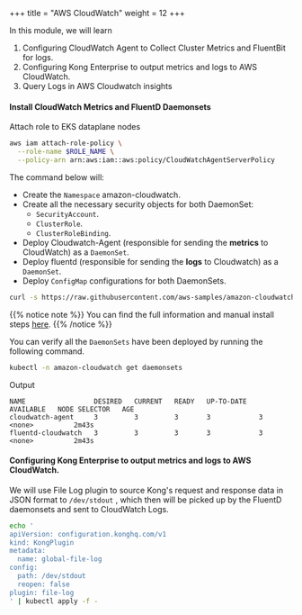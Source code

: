 +++
title = "AWS CloudWatch"
weight = 12
+++

In this module, we will learn

1. Configuring CloudWatch Agent to Collect Cluster Metrics and FluentBit for logs.
2. Configuring Kong Enterprise to output metrics and logs to AWS CloudWatch. 
3. Query Logs in AWS Cloudwatch insights

#### Install CloudWatch Metrics and FluentD Daemonsets

Attach role to EKS dataplane nodes

```bash
aws iam attach-role-policy \
  --role-name $ROLE_NAME \
  --policy-arn arn:aws:iam::aws:policy/CloudWatchAgentServerPolicy
```


The command below will:

* Create the `Namespace` amazon-cloudwatch.
* Create all the necessary security objects for both DaemonSet:
  * `SecurityAccount`.
  * `ClusterRole`.
  * `ClusterRoleBinding`.
* Deploy Cloudwatch-Agent (responsible for sending the **metrics** to CloudWatch) as a `DaemonSet`.
* Deploy fluentd (responsible for sending the **logs** to Cloudwatch) as a `DaemonSet`.
* Deploy `ConfigMap` configurations for both DaemonSets.


```bash
curl -s https://raw.githubusercontent.com/aws-samples/amazon-cloudwatch-container-insights/latest/k8s-deployment-manifest-templates/deployment-mode/daemonset/container-insights-monitoring/quickstart/cwagent-fluentd-quickstart.yaml | sed "s/{{cluster_name}}/${EKS_CLUSTERNAME}/;s/{{region_name}}/${AWS_REGION}/" | kubectl apply -f -
```

{{% notice note %}}
You can find the full information and manual install steps [here](https://docs.aws.amazon.com/AmazonCloudWatch/latest/monitoring/Container-Insights-setup-EKS-quickstart.html).
{{% /notice %}}


You can verify all the `DaemonSets` have been deployed by running the following command.

```bash
kubectl -n amazon-cloudwatch get daemonsets
```

Output

```
NAME                 DESIRED   CURRENT   READY   UP-TO-DATE   AVAILABLE   NODE SELECTOR   AGE
cloudwatch-agent     3         3         3       3            3           <none>          2m43s
fluentd-cloudwatch   3         3         3       3            3           <none>          2m43s
```


#### Configuring Kong Enterprise to output metrics and logs to AWS CloudWatch. 

We will use File Log plugin to source Kong's request and response data in JSON format to `/dev/stdout` , which then will be picked up by the FluentD daemonsets and sent to CloudWatch Logs.

```bash
echo '
apiVersion: configuration.konghq.com/v1
kind: KongPlugin
metadata:
  name: global-file-log
config: 
  path: /dev/stdout
  reopen: false
plugin: file-log
' | kubectl apply -f -
```
